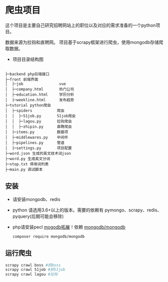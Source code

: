 # 爬虫项目
这个项目是主要自己研究招聘网站上的职位以及对应的需求准备的一个python项目。

数据来源为拉钩和直聘网。
项目基于scrapy框架进行爬虫，使用mongodb存储爬取数据。

- 项目目录结构图

```

├─backend php后端接口
├─front 前端界面
│  ├─job                vue
│  ├─company.html       热门公司
│  ├─education.html     学历分析
│  ├─weekline.html      发布趋势
├─tutorial python爬虫
│  ├─spiders           爬虫
│  │  ├─51job.py       51job爬虫
│  │  ├─lagou.py       拉钩爬虫
│  │  ├─zhipin.py      直聘爬虫
│  ├─items.py          数据项
│  ├─middlewares.py    中间件
│  ├─pipelines.py      管道
│  ├─settings.py       项目配置
├─word.json 生成的英文技术词json
├─word.py 生成英文分词
├─stop.txt 停用词列表
├─main.py 调试脚本
```

## 安装

- 请安装mongodb、redis

- python 请选用3.6+以上的版本。需要的依赖有 pymongo、scrapy、redis、pyquery(后期可能会移除)

- php请安装pecl [mogodb拓展](http://pecl.php.net/package/mongodb)！依赖 [mongodb/mongodb](https://packagist.org/packages/mongodb/mongodb)

  ```
  composer require mongodb/mongodb
  ```


## 运行爬虫

```bash
scrapy crawl boss #抓boss
scrapy crawl 51job #抓51job
scrapy crawl lagou #拉钩
```

